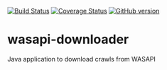 [![Build Status](https://travis-ci.org/sul-dlss/wasapi-downloader.svg?branch=master)](https://travis-ci.org/sul-dlss/wasapi-downloader) 
[![Coverage Status](https://coveralls.io/repos/github/sul-dlss/wasapi-downloader/badge.svg?branch=master)](https://coveralls.io/github/sul-dlss/wasapi-downloader?branch=master)
[![GitHub version](https://badge.fury.io/gh/sul-dlss%2Fwasapi-downloader.svg)](https://badge.fury.io/gh/sul-dlss%2Fwasapi-downloader)

# wasapi-downloader
Java application to download crawls from WASAPI
